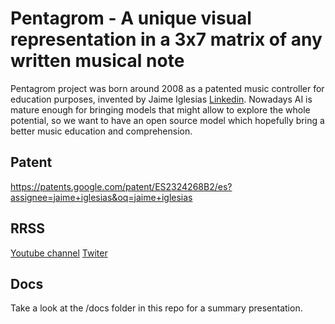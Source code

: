 # Pentagrom - A unique visual representation in a 3x7 matrix of any written musical note

Pentagrom project was born around 2008 as a patented music controller for education purposes, invented by Jaime Iglesias [Linkedin](https://es.linkedin.com/in/jaimeiglesias/ "Linkedin Jaime Iglesias Álvaro-Gracia").
Nowadays AI is mature enough for bringing models that might allow to explore the whole potential, so we want to have an open source model which hopefully bring a better music education and comprehension.

## Patent

<https://patents.google.com/patent/ES2324268B2/es?assignee=jaime+iglesias&oq=jaime+iglesias>

## RRSS

[Youtube channel](https://www.youtube.com/@pentagrom_es2489/videos)
[Twiter](https://twitter.com/Pentagrom)

## Docs

Take a look at the /docs folder in this repo for a summary presentation.
